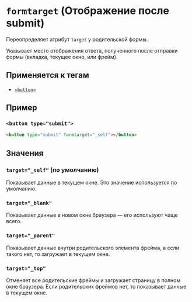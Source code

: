 # `formtarget` (Отображение после submit)

Переопределяет атрибут `target` у родительской формы.

Указывает место отображения ответа, полученного после отправки формы (вкладка, текущее окно, или фрейм).

## Применяется к тегам

- [`<button>`](<../TAGS FORM/button (КНОПКА).md>)

## Пример

### `<button type="submit">`

```html
<button type="submit" formtarget="_self"></button>
```

## Значения

### `target="_self"` (по умолчанию)

Показывает данные в текущем окне. Это значение используется по умолчанию.

### `target="_blank"`

Показывает данные в новом окне браузера — его используют чаще всего.

### `target="_parent"`

Показывает данные внутри родительского элемента фрейма, а если такого нет, то загружает в текущем окне.

### `target="_top"`

Отменяет все родительские фреймы и загружает страницу в полном окне браузера. Если родительских фреймов нет, то показывает данные в текущем окне.
